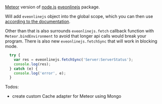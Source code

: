 [Meteor](https://www.meteor.com/) version of [node.js](https://nodejs.org/) [eveonlinejs](https://www.npmjs.com/package/eveonlinejs) package.

Will add `eveonlinejs` object into the global scope, which you can then use [according to the documentation](https://github.com/MichaelErmer/eveonlinejs). 

Other than that is also surrounds `eveonlinejs.fetch` callback function with `Meteor.bindEnvironment` to avoid that longer api calls would break your program. 
There is also new `eveonlinejs.fetchSync` that will work in blocking mode.
```javascript
  try {
    var res = eveonlinejs.fetchSync('Server:ServerStatus');
    console.log(res);
  } catch (e) {
    console.log('error', e);
  }
```

Todos:
* create custom Cache adapter for Meteor using Mongo
